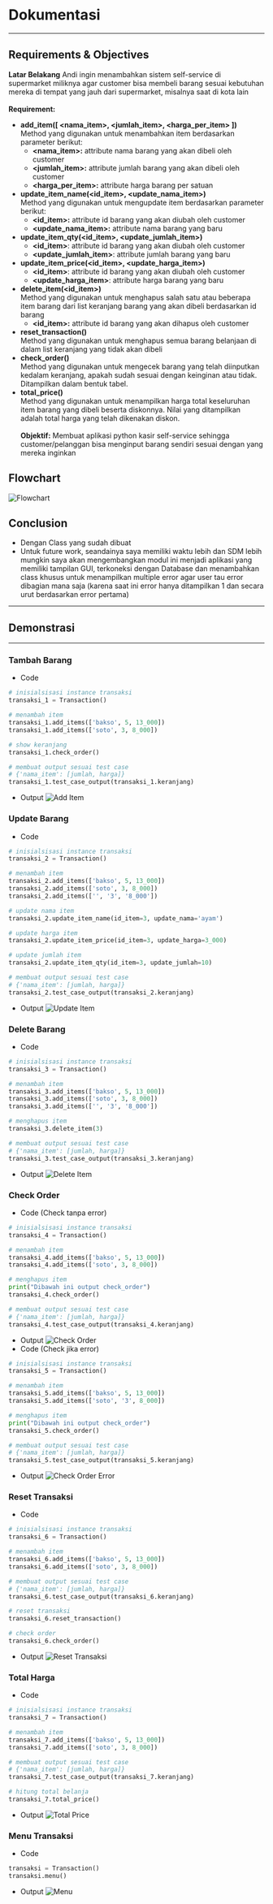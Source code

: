 # Dokumentasi
---
## Requirements & Objectives
**Latar Belakang**
Andi ingin menambahkan sistem self-service di supermarket miliknya agar customer bisa membeli barang sesuai kebutuhan mereka di tempat yang jauh dari supermarket, misalnya saat di kota lain
<br/><br/>
**Requirement:**
- **add_item([ <nama_item>, <jumlah_item>, <harga_per_item> ])** <br/>
Method yang digunakan untuk menambahkan item berdasarkan parameter berikut:
  - **<nama_item>:** attribute nama barang yang akan dibeli oleh customer
  - **<jumlah_item>:** attribute jumlah barang yang akan dibeli oleh customer
  - **<harga_per_item>:** attribute harga barang per satuan
- **update_item_name(<id_item>, <update_nama_item>)** <br/>
Method yang digunakan untuk mengupdate item berdasarkan parameter berikut:
	- **<id_item>:** attribute id barang yang akan diubah oleh customer
	- **<update_nama_item>:** attribute nama barang yang baru
- **update_item_qty(<id_item>, <update_jumlah_item>)**
	- **<id_item>**: attribute id barang yang akan diubah oleh customer
	- **<update_jumlah_item>**: attribute jumlah barang yang baru
- **update_item_price(<id_item>, <update_harga_item>)**
	- **<id_item>**: attribute id barang yang akan diubah oleh customer
	-	**<update_harga_item>**: attribute harga barang yang baru
- **delete_item(<id_item>)** <br/>
Method yang digunakan untuk menghapus salah satu atau beberapa item barang dari list keranjang barang yang akan dibeli berdasarkan id barang
  - **<id_item>:** attribute id barang yang akan dihapus oleh customer
- **reset_transaction()** <br/>
Method yang digunakan untuk menghapus semua barang belanjaan di dalam list keranjang yang tidak akan dibeli
- **check_order()** <br/>
Method yang digunakan untuk mengecek barang yang telah diinputkan kedalam keranjang, apakah sudah sesuai dengan keinginan atau tidak. Ditampilkan dalam bentuk tabel.
- **total_price()** <br/>
Method yang digunakan untuk menampilkan harga total keseluruhan item barang yang dibeli beserta diskonnya. Nilai yang ditampilkan adalah total harga yang telah dikenakan diskon.
<br/><br/>
**Objektif:**
Membuat aplikasi python kasir self-service sehingga customer/pelanggan bisa menginput barang sendiri sesuai dengan yang mereka inginkan

## Flowchart
![Flowchart](https://github.com/ZarelLast/Pacmann-SuperCashier/blob/main/flowchart.png?raw=true)

## Conclusion
- Dengan Class yang sudah dibuat 
- Untuk future work, seandainya saya memiliki waktu lebih dan SDM lebih mungkin saya akan mengembangkan modul ini menjadi aplikasi yang memiliki tampilan GUI, terkoneksi dengan Database dan menambahkan class khusus untuk menampilkan multiple error agar user tau error dibagian mana saja (karena saat ini error hanya ditampilkan 1 dan secara urut berdasarkan error pertama)

---
## Demonstrasi

---
### Tambah Barang
- Code
```python
# inisialsisasi instance transaksi
transaksi_1 = Transaction()

# menambah item
transaksi_1.add_items(['bakso', 5, 13_000])
transaksi_1.add_items(['soto', 3, 8_000])

# show keranjang
transaksi_1.check_order()

# membuat output sesuai test case
# {'nama_item': [jumlah, harga]}
transaksi_1.test_case_output(transaksi_1.keranjang)
```
- Output
![Add Item](output/add_item.JPG)
### Update Barang
- Code
```python
# inisialsisasi instance transaksi
transaksi_2 = Transaction()

# menambah item
transaksi_2.add_items(['bakso', 5, 13_000])
transaksi_2.add_items(['soto', 3, 8_000])
transaksi_2.add_items(['', '3', '8_000'])

# update nama item
transaksi_2.update_item_name(id_item=3, update_nama='ayam')

# update harga item
transaksi_2.update_item_price(id_item=3, update_harga=3_000)

# update jumlah item
transaksi_2.update_item_qty(id_item=3, update_jumlah=10)

# membuat output sesuai test case
# {'nama_item': [jumlah, harga]}
transaksi_2.test_case_output(transaksi_2.keranjang)
```
- Output
![Update Item](output/update_item.JPG)
### Delete Barang
- Code
```python
# inisialsisasi instance transaksi
transaksi_3 = Transaction()

# menambah item
transaksi_3.add_items(['bakso', 5, 13_000])
transaksi_3.add_items(['soto', 3, 8_000])
transaksi_3.add_items(['', '3', '8_000'])

# menghapus item
transaksi_3.delete_item(3)

# membuat output sesuai test case
# {'nama_item': [jumlah, harga]}
transaksi_3.test_case_output(transaksi_3.keranjang)
```
- Output
![Delete Item](output/del_item.JPG)
### Check Order
- Code (Check tanpa error)
```python
# inisialsisasi instance transaksi
transaksi_4 = Transaction()

# menambah item
transaksi_4.add_items(['bakso', 5, 13_000])
transaksi_4.add_items(['soto', 3, 8_000])

# menghapus item
print("Dibawah ini output check_order")
transaksi_4.check_order()

# membuat output sesuai test case
# {'nama_item': [jumlah, harga]}
transaksi_4.test_case_output(transaksi_4.keranjang)
```
- Output
![Check Order](output/check_order.JPG)
- Code (Check jika error)
```python
# inisialsisasi instance transaksi
transaksi_5 = Transaction()

# menambah item
transaksi_5.add_items(['bakso', 5, 13_000])
transaksi_5.add_items(['soto', '3', 8_000])

# menghapus item
print("Dibawah ini output check_order")
transaksi_5.check_order()

# membuat output sesuai test case
# {'nama_item': [jumlah, harga]}
transaksi_5.test_case_output(transaksi_5.keranjang)
```
- Output
![Check Order Error](output/check_order2.JPG)
### Reset Transaksi
- Code
```python
# inisialsisasi instance transaksi
transaksi_6 = Transaction()

# menambah item
transaksi_6.add_items(['bakso', 5, 13_000])
transaksi_6.add_items(['soto', 3, 8_000])

# membuat output sesuai test case
# {'nama_item': [jumlah, harga]}
transaksi_6.test_case_output(transaksi_6.keranjang)

# reset transaksi
transaksi_6.reset_transaction()

# check order
transaksi_6.check_order()
```
- Output
![Reset Transaksi](output/reset_item.JPG)
### Total Harga
- Code
```python
# inisialsisasi instance transaksi
transaksi_7 = Transaction()

# menambah item
transaksi_7.add_items(['bakso', 5, 13_000])
transaksi_7.add_items(['soto', 3, 8_000])

# membuat output sesuai test case
# {'nama_item': [jumlah, harga]}
transaksi_7.test_case_output(transaksi_7.keranjang)

# hitung total belanja
transaksi_7.total_price()
```
- Output
![Total Price](output/total_price.JPG)
### Menu Transaksi
- Code
```python
transaksi = Transaction()
transaksi.menu()
```
- Output
![Menu](output/menu.JPG)